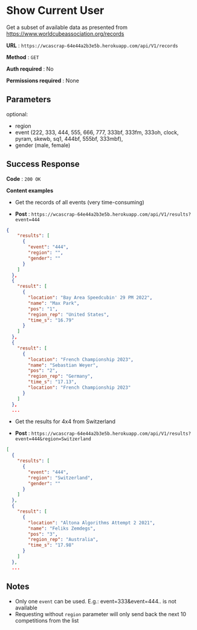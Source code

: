# Show Current User

Get a subset of available data as presented from https://www.worldcubeassociation.org/records

**URL** : `https://wcascrap-64e44a2b3e5b.herokuapp.com/api/V1/records`

**Method** : `GET`

**Auth required** : No

**Permissions required** : None

## Parameters
  
optional:
- region
- event (222, 333, 444, 555, 666, 777, 333bf, 333fm, 333oh, clock, pyram, skewb, sq1, 444bf, 555bf, 333mbf),
- gender (male, female)

## Success Response

**Code** : `200 OK`

**Content examples**

- Get the records of all events (very time-consuming)

- **Post** : `https://wcascrap-64e44a2b3e5b.herokuapp.com/api/V1/results?event=444`
```json
{
    "results": [
      {
        "event": "444",
        "region": "",
        "gender": ""
      }
    ]
  },
  {
    "result": [
      {
        "location": "Bay Area Speedcubin' 29 PM 2022",
        "name": "Max Park",
        "pos": "1",
        "region_rep": "United States",
        "time_s": "16.79"
      }
    ]
  },
  {
    "result": [
      {
        "location": "French Championship 2023",
        "name": "Sebastian Weyer",
        "pos": "2",
        "region_rep": "Germany",
        "time_s": "17.13",
        "location": "French Championship 2023"
      }
    ]
  },
  ...
```

- Get the results for 4x4 from Switzerland

- **Post** : `https://wcascrap-64e44a2b3e5b.herokuapp.com/api/V1/results?event=444&region=Switzerland`
```json
[
  {
    "results": [
      {
        "event": "444",
        "region": "Switzerland",
        "gender": ""
      }
    ]
  },
  {
    "result": [
      {
        "location": "Altona Algorithms Attempt 2 2021",
        "name": "Feliks Zemdegs",
        "pos": "3",
        "region_rep": "Australia",
        "time_s": "17.98"
      }
    ]
  },
  ...
```

## Notes

* Only one `event`  can be used. E.g.: event=333&event=444.. is not available
* Requesting without `region` parameter will only send back the next 10 competitions from the list

  
